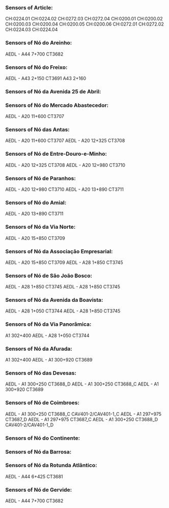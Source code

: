 ### Sensors of Article:
CH:0224.01
CH:0224.02
CH:0272.03
CH:0272.04
CH:0200.01
CH:0200.02
CH:0200.03
CH:0200.04
CH:0200.05
CH:0200.06
CH:0272.01
CH:0272.02
CH:0224.03
CH:0224.04

### Sensors of Nó do Areinho:
AEDL - A44 7+700 CT3682

### Sensors of Nó do Freixo:
AEDL - A43 2+150 CT3691
A43 2+160

### Sensors of Nó da Avenida 25 de Abril:

### Sensors of Nó do Mercado Abastecedor:
AEDL - A20 11+600 CT3707

### Sensors of Nó das Antas:
AEDL - A20 11+600 CT3707
AEDL - A20 12+325 CT3708

### Sensors of Nó de Entre-Douro-e-Minho:
AEDL - A20 12+325 CT3708
AEDL - A20 12+980 CT3710

### Sensors of Nó de Paranhos:
AEDL - A20 12+980 CT3710
AEDL - A20 13+890 CT3711

### Sensors of Nó do Amial:
AEDL - A20 13+890 CT3711

### Sensors of Nó da Via Norte:
AEDL - A20 15+850 CT3709

### Sensors of Nó da Associação Empresarial:
AEDL - A20 15+850 CT3709
AEDL - A28 1+850 CT3745

### Sensors of Nó de São João Bosco:
AEDL - A28 1+850 CT3745
AEDL - A28 1+850 CT3745

### Sensors of Nó da Avenida da Boavista:
AEDL - A28 1+050 CT3744
AEDL - A28 1+850 CT3745

### Sensors of Nó da Via Panorâmica:
A1 302+400
AEDL - A28 1+050 CT3744

### Sensors of Nó da Afurada:
A1 302+400
AEDL - A1 300+920 CT3689

### Sensors of Nó das Devesas:
AEDL - A1 300+250 CT3688_D
AEDL - A1 300+250 CT3688_C
AEDL - A1 300+920 CT3689

### Sensors of Nó de Coimbroes:
AEDL - A1 300+250 CT3688_C
CAV401-2/CAV401-1_C
AEDL - A1 297+975 CT3687_D
AEDL - A1 297+975 CT3687_C
AEDL - A1 300+250 CT3688_D
CAV401-2/CAV401-1_D

### Sensors of Nó do Continente:

### Sensors of Nó da Barrosa:

### Sensors of Nó da Rotunda Atlântico:
AEDL - A44 6+425 CT3681

### Sensors of Nó de Gervide:
AEDL - A44 7+700 CT3682

